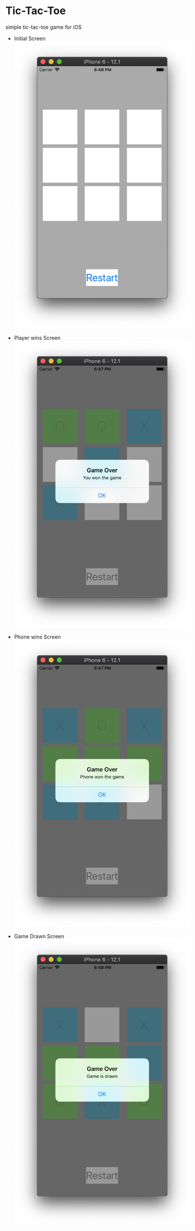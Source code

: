 # Tic-Tac-Toe
simple tic-tac-toe game for iOS

* Initial Screen
![Initial Screen](https://github.com/apramodya/Tic-Tac-Toe/raw/master/images/init.png)

* Player wins Screen
![Initial Screen](https://github.com/apramodya/Tic-Tac-Toe/raw/master/images/player.png)

* Phone wins Screen
![Initial Screen](https://github.com/apramodya/Tic-Tac-Toe/raw/master/images/phone.png)

* Game Drawn Screen
![Initial Screen](https://github.com/apramodya/Tic-Tac-Toe/raw/master/images/drawn.png)